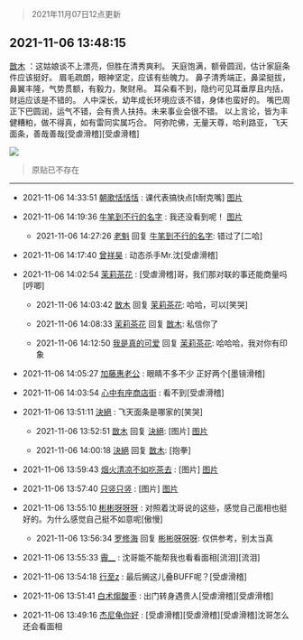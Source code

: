 > 2021年11月07日12点更新
<link rel="stylesheet" href="https://cdn.jsdelivr.net/gh/taotie6/sampleJSON@main/css/photo_show.css">
<meta name="referrer" content="no-referrer" />


 ## 2021-11-06 13:48:15 

 [㪚木](https://www.coolapk.com/feed/31262364?shareKey=YmEzNjEyMjU0NzM5NjE4NjE5ZjQ~) ：这姑娘谈不上漂亮，但胜在清秀爽利。
天庭饱满，额骨圆润，估计家庭条件应该挺好。
眉毛疏朗，眼神坚定，应该有些魄力。
鼻子清秀端正，鼻梁挺拔，鼻翼丰隆，气势贯额，有毅力，聚财帛。
耳朵看不到，隐约可见耳垂厚且内括，财运应该是不错的。
人中深长，幼年成长环境应该不错，身体也蛮好的。<!--break-->
嘴巴周正下巴圆润，运气不错，会有贵人扶持。未来事业会很不错。
以上言论，皆为丰健糟粕，做不得真，如有雷同实属巧合。
阿弥陀佛，无量天尊，哈利路亚，飞天面条，善哉善哉[受虐滑稽][受虐滑稽] 

<div class="album">
<img class="img-item" src="http://image.coolapk.com/feed/2019/0427/10/1081091_1556330659_0469@380x301.gif" />
</div>

> 原贴已不存在 

 ------- 

- 2021-11-06 14:33:51 [朝歌恬恬恬](uid=954235) : 课代表搞快点[t耐克嘴] [图片](http://image.coolapk.com/feed/2021/1106/14/954235_0430_2565@828x1793.jpg)

- 2021-11-06 14:19:36 [牛笔到不行的名字](uid=2374460) : 我还没看到呢！ [图片](http://image.coolapk.com/feed/2020/0830/02/2365700_155d0610_5287_9968@168x247.gif)

    - 2021-11-06 14:27:26 [老魁](uid=1703096) 回复 [牛笔到不行的名字](uid=2374460): 错过了[二哈] 

- 2021-11-06 14:17:40 [曾祥昊](uid=6695078) : 动态杀手Mr.沈[受虐滑稽] 

- 2021-11-06 14:02:54 [茉莉茶花](uid=2394928) : [受虐滑稽]哥，我们那对联的事还能商量吗[哼唧] 

    - 2021-11-06 14:03:42 [㪚木](uid=1081091) 回复 [茉莉茶花](uid=2394928): 哈哈，可以[笑哭] 

    - 2021-11-06 14:08:33 [茉莉茶花](uid=2394928) 回复 [㪚木](uid=1081091): 私信你了 

    - 2021-11-06 14:12:50 [我是真的可爱](uid=731138) 回复 [茉莉茶花](uid=2394928): 哈哈哈，我对你有印象 

- 2021-11-06 14:05:27 [加藤惠老公](uid=1266680) : 眼睛不多不少  正好两个[墨镜滑稽] 

- 2021-11-06 14:03:54 [心中有座商店街](uid=1636078) : 看不到[受虐滑稽] 

- 2021-11-06 13:51:11 [決絕](uid=2288436) : 飞天面条是哪家的[笑哭] 

    - 2021-11-06 13:52:51 [㪚木](uid=1081091) 回复 [決絕](uid=2288436): [图片] [图片](http://image.coolapk.com/feed/2021/1106/13/1081091_da0486a6_7969_9704@1080x866.jpeg)

    - 2021-11-06 14:00:18 [決絕](uid=2288436) 回复 [㪚木](uid=1081091): [抱拳] 

- 2021-11-06 13:59:43 [烟火清凉不如吃茶去](uid=4279524) : [图片] [图片](http://image.coolapk.com/feed/2021/1024/23/4279524_578758b0_8064_6355@997x982.jpeg)

- 2021-11-06 13:57:40 [只竖只竖](uid=4291126) : [图片] [图片](http://image.coolapk.com/feed/2021/1106/13/4291126_569bc738_8260_201@400x225.jpeg)

- 2021-11-06 13:55:10 [彬彬呀呀呀](uid=3373298) : 对照着沈哥说的这些，感觉自己面相也挺好的。为什么感觉自己挺不如意呢[傲慢] 

    - 2021-11-06 13:56:34 [罗修海](uid=3774701) 回复 [彬彬呀呀呀](uid=3373298): 仅供参考，别太当真 

- 2021-11-06 13:55:33 [霽__](uid=2393793) : 沈哥能不能帮我也看看面相[流泪][流泪] 

- 2021-11-06 13:54:18 [行至z](uid=582810) : 最后搁这儿叠BUFF呢？[受虐滑稽] 

- 2021-11-06 13:51:41 [白术煼酸枣](uid=8303609) : 出门转身遇贵人[受虐滑稽][受虐滑稽] 

- 2021-11-06 13:49:16 [杰尼龟你好](uid=15692877) : [受虐滑稽][受虐滑稽][受虐滑稽]沈哥怎么还会看面相 

